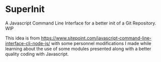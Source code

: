# SuperInit
A Javascript Command Line Interface for a better init of a Git Repository. WIP


This idea is from https://www.sitepoint.com/javascript-command-line-interface-cli-node-js/ with some personnel modifications I made while learning about the use of some modules presented along with a better quality coding with Javascript.

